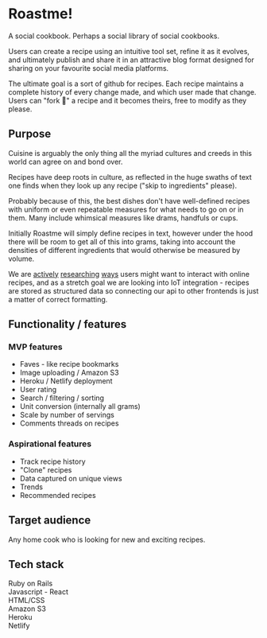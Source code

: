 # Roastme!

A social cookbook. Perhaps a social library of social cookbooks.

Users can create a recipe using an intuitive tool set, refine it as it evolves, and ultimately publish and share it in an attractive blog format designed for sharing on your favourite social media platforms.

The ultimate goal is a sort of github for recipes. Each recipe maintains a complete history of every change made, and which user made that change. Users can "fork 🍴" a recipe and it becomes theirs, free to modify as they please.

## Purpose

Cuisine is arguably the only thing all the myriad cultures and creeds in this world can agree on and bond over.

Recipes have deep roots in culture, as reflected in the huge swaths of text one finds when they look up any recipe ("skip to ingredients" please).

Probably because of this, the best dishes don't have well-defined recipes with uniform or even repeatable measures for what needs to go on or in them. Many include whimsical measures like drams, handfuls or cups.

Initially Roastme will simply define recipes in text, however under the hood there will be room to get all of this into grams, taking into account the densities of different ingredients that would otherwise be measured by volume.

We are [actively][1] [researching][2] [ways][3] users might want to interact with online recipes, and as a stretch goal we are looking into IoT integration - recipes are stored as structured data so connecting our api to other frontends is just a matter of correct formatting.

[1]:https://developers.google.com/search/docs/data-types/recipe
[2]:https://api2.bigoven.com/web/documentation/recipes
[3]:https://www.amazon.com.au/newscorp-Taste-com-au/dp/B0778JD3H2

## Functionality / features

### MVP features

- Faves - like recipe bookmarks
- Image uploading / Amazon S3
- Heroku / Netlify deployment
- User rating
- Search / filtering / sorting
- Unit conversion (internally all grams)
- Scale by number of servings
- Comments threads on recipes

### Aspirational features

- Track recipe history
- "Clone" recipes
- Data captured on unique views
- Trends
- Recommended recipes

## Target audience

Any home cook who is looking for new and exciting recipes.

## Tech stack

Ruby on Rails  
Javascript - React  
HTML/CSS  
Amazon S3  
Heroku  
Netlify  
